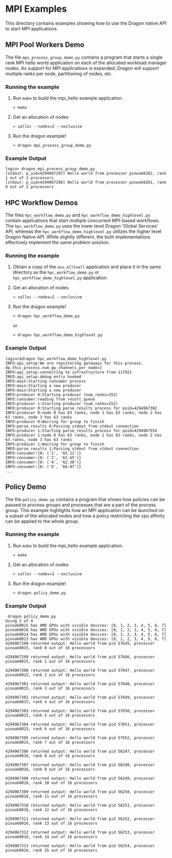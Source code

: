 # MPI Examples

This directory contains examples showing how to use the Dragon native API to
start MPI applications.

## MPI Pool Workers Demo

The file `mpi_process_group_demo.py` contains a program that starts a single rank
MPI hello world application on each of the allocated workload manager nodes. As
support for MPI applications is expanded, Dragon will support multiple ranks per
node, partitioning of nodes, etc.

### Running the example

1. Run `make` to build the mpi_hello example application.
   ```
   > make
   ```
2. Get an allocation of nodes
   ```
   > salloc --nodes=2 --exclusive
   ```
3. Run the dragon example!
   ```
   > dragon mpi_process_group_demo.py
   ```

### Example Output

```
login> dragon mpi_process_group_demo.py
[stdout: p_uid=4294967297] Hello world from processor pinoak0202, rank 1 out of 2 processors
[stdout: p_uid=4294967298] Hello world from processor pinoak0201, rank 0 out of 2 processors
```

## HPC Workflow Demos

The files `hpc_workflow_demo.py` and `hpc_workflow_demo_highlevel.py` contain applications
that start multiple concurrent MPI-based workflows. The `hpc_workflow_demo.py`
uses the lower level Dragon 'Global Services' API, whereas the `hpc_workflow_demo_highlevel.py`
utilizes the higher level Dragon Native API. While slightly different, the both implementations
effectively implement the same problem solution.

### Running the example

1. Obtain a copy of the `osu_alltoall` application and place it in the same directory as the
   `hpc_workflow_demo.py` or `hpc_workflow_demo_highlevel.py` application.

2. Get an allocation of nodes
   ```
   > salloc --nodes=2 --exclusive
   ```
3. Run the dragon example!
   ```
   > dragon hpc_workflow_demo.py
   ```
   or
   ```
   > dragon hpc_workflow_demo_highlevel.py
   ```

### Example Output

```
login>$dragon hpc_workflow_demo_highlevel.py
INFO:api_setup:We are registering gateways for this process. dp.this_process.num_gw_channels_per_node=1
INFO:api_setup:connecting to infrastructure from 117921
INFO:api_setup:debug entry hooked
INFO:main:Starting consumer process
INFO:main:Starting a new producer
INFO:main:Starting a new producer
INFO:producer 0:Starting producer (num_ranks=252)
INFO:consumer:reading from result_queue
INFO:producer 1:Starting producer (num_ranks=252)
INFO:producer 0:Starting parse_results process for puid=4294967302
INFO:producer 0:node 0 has 63 ranks, node 1 has 63 ranks, node 2 has 63 ranks, node 3 has 63 ranks
INFO:producer 0:Waiting for group to finish
INFO:parse_results 0:Parsing stdout from stdout connection
INFO:producer 1:Starting parse_results process for puid=4294967554
INFO:producer 1:node 0 has 63 ranks, node 1 has 63 ranks, node 2 has 63 ranks, node 3 has 63 ranks
INFO:producer 1:Waiting for group to finish
INFO:parse_results 1:Parsing stdout from stdout connection
INFO:consumer:{0: ('1', '65.12')}
INFO:consumer:{0: ('2', '62.65')}
INFO:consumer:{0: ('4', '62.30')}
INFO:consumer:{0: ('8', '68.07')}
...
```

## Policy Demo

The file `policy_demo.py` contains a program that shows how policies can be passed to process groups and processes that are a part of the process group. This example highlights how an MPI application can be launched on a subset of the allocated nodes and how a policy restricting the cpu affinity can be applied to the whole group.

### Running the example

1. Run `make` to build the mpi_hello example application.
   ```
   > make
   ```
2. Get an allocation of nodes
   ```
   > salloc --nodes=2 --exclusive
   ```
3. Run the dragon example!
   ```
   > dragon policy_demo.py
   ```

### Example Output

```
 dragon policy_demo.py
Using 2 of 4
pinoak0015 has AMD GPUs with visible devices: [0, 1, 2, 3, 4, 5, 6, 7]
pinoak0016 has AMD GPUs with visible devices: [0, 1, 2, 3, 4, 5, 6, 7]
pinoak0014 has AMD GPUs with visible devices: [0, 1, 2, 3, 4, 5, 6, 7]
pinoak0013 has AMD GPUs with visible devices: [0, 1, 2, 3, 4, 5, 6, 7]
4294967298 returned output: Hello world from pid 57645, processor pinoak0015, rank 0 out of 16 processors

4294967299 returned output: Hello world from pid 57646, processor pinoak0015, rank 1 out of 16 processors

4294967300 returned output: Hello world from pid 57647, processor pinoak0015, rank 2 out of 16 processors

4294967301 returned output: Hello world from pid 57648, processor pinoak0015, rank 3 out of 16 processors

4294967302 returned output: Hello world from pid 57649, processor pinoak0015, rank 4 out of 16 processors

4294967303 returned output: Hello world from pid 57650, processor pinoak0015, rank 5 out of 16 processors

4294967304 returned output: Hello world from pid 57651, processor pinoak0015, rank 6 out of 16 processors

4294967305 returned output: Hello world from pid 57652, processor pinoak0015, rank 7 out of 16 processors

4294967306 returned output: Hello world from pid 56247, processor pinoak0016, rank 8 out of 16 processors

4294967307 returned output: Hello world from pid 56248, processor pinoak0016, rank 9 out of 16 processors

4294967308 returned output: Hello world from pid 56249, processor pinoak0016, rank 10 out of 16 processors

4294967309 returned output: Hello world from pid 56250, processor pinoak0016, rank 11 out of 16 processors

4294967310 returned output: Hello world from pid 56251, processor pinoak0016, rank 12 out of 16 processors

4294967311 returned output: Hello world from pid 56252, processor pinoak0016, rank 13 out of 16 processors

4294967312 returned output: Hello world from pid 56253, processor pinoak0016, rank 14 out of 16 processors

4294967313 returned output: Hello world from pid 56254, processor pinoak0016, rank 15 out of 16 processors
```

